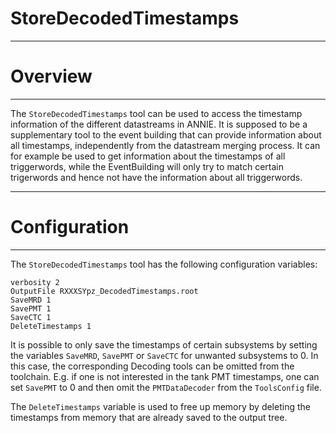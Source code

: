# StoreDecodedTimestamps

***********************
# Overview
**********************

The `StoreDecodedTimestamps` tool can be used to access the timestamp information of the different datastreams in ANNIE. It is supposed to be a supplementary tool to the event building that can provide information about all timestamps, independently from the datastream merging process. It can for example be used to get information about the timestamps of all triggerwords, while the EventBuilding will only try to match certain trigerwords and hence not have the information about all triggerwords.


************************
# Configuration
************************

The `StoreDecodedTimestamps` tool has the following configuration variables:

```
verbosity 2
OutputFile RXXXSYpz_DecodedTimestamps.root
SaveMRD 1
SavePMT 1
SaveCTC 1
DeleteTimestamps 1
```

It is possible to only save the timestamps of certain subsystems by setting the variables `SaveMRD`, `SavePMT` or `SaveCTC` for unwanted subsystems to 0. In this case, the corresponding Decoding tools can be omitted from the toolchain. E.g. if one is not interested in the tank PMT timestamps, one can set `SavePMT` to 0 and then omit the `PMTDataDecoder` from the `ToolsConfig` file. 

The `DeleteTimestamps` variable is used to free up memory by deleting the timestamps from memory that are already saved to the output tree.
